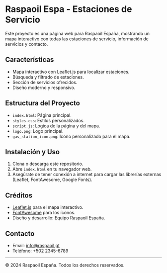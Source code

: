 # Raspaoil Espa - Estaciones de Servicio

Este proyecto es una página web para Raspaoil España, mostrando un mapa interactivo con todas las estaciones de servicio, información de servicios y contacto.

## Características
- Mapa interactivo con Leaflet.js para localizar estaciones.
- Búsqueda y filtrado de estaciones.
- Sección de servicios ofrecidos.
- Diseño moderno y responsivo.

## Estructura del Proyecto
- `index.html`: Página principal.
- `styles.css`: Estilos personalizados.
- `script.js`: Lógica de la página y del mapa.
- `logo.png`: Logo principal.
- `gas_station_icon.png`: Icono personalizado para el mapa.

## Instalación y Uso
1. Clona o descarga este repositorio.
2. Abre `index.html` en tu navegador web.
3. Asegúrate de tener conexión a internet para cargar las librerías externas (Leaflet, FontAwesome, Google Fonts).

## Créditos
- [Leaflet.js](https://leafletjs.com/) para el mapa interactivo.
- [FontAwesome](https://fontawesome.com/) para los íconos.
- Diseño y desarrollo: Equipo Raspaoil España.

## Contacto
- Email: info@raspaoil.gt
- Teléfono: +502 2345-6789

---
© 2024 Raspaoil España. Todos los derechos reservados.

